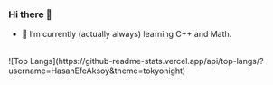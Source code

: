 ### Hi there 👋
- 🌱 I’m currently (actually always) learning C++ and Math.
<br>
![Top Langs](https://github-readme-stats.vercel.app/api/top-langs/?username=HasanEfeAksoy&theme=tokyonight)


<!--
**HasanEfeAksoy/HasanEfeAksoy** is a ✨ _special_ ✨ repository because its `README.md` (this file) appears on your GitHub profile.

Here are some ideas to get you started:

- 🔭 I’m currently working on ...
- 🌱 I’m currently learning ...
- 👯 I’m looking to collaborate on ...
- 🤔 I’m looking for help with ...
- 💬 Ask me about ...
- 📫 How to reach me: ...
- 😄 Pronouns: ...
- ⚡ Fun fact: ...
-->

